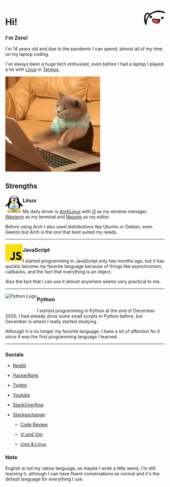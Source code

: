 <img src="./assets/about/wave.gif" alt="hi!" height="65" align="right">

# Hi!

### I'm Zero!

I'm 14 years old and due to the pandemic I can spend,
almost all of my time on my laptop coding.

I've always been a huge tech enthusiast, even before I had a laptop I played
a lot with [Linux](https://github.com/UltiRequiem/dotfiles) in [Termux](https://github.com/termux/termux-app).

![Me coding](./assets/coding.gif)

## Strengths

<img src="./assets/about/arch_pinguin.png" alt="Archlinux Icon" height="55" align=left>

### Linux

My daily driver is [ArchLinux](https://archlinux.org/) with
[i3](https://github.com/UltiRequiem/dotfiles/blob/main/config/i3/config)
as my window manager, [Wezterm](https://github.com/wez/wezterm) as my terminal and
[Neovim](https://github.com/UltiRequiem/neovim) as my editor.

Before using Arch I also used distributions like Ubuntu or Debian,
even Geento but Arch is the one that best suited my needs.

---

<img src="./assets/about/js_logo.png" alt="JavaScript Logo" height="55" align="left">

### JavaScript

I started programming in JavaScript only two months ago,
but it has quickly become my favorite language because of things like asynchronism,
callbacks, and the fact that everything is an object.

Also the fact that I can use it almost anywhere seems very practical to me.

---

<img src="./assets/about/python_logo.ico" alt="Python Logo" height="55" align="left">

### Python

I started programming in Python at the end of December 2020,
I had already done some small scripts in Python before,
but December is where I really started studying.

Although it is no longer my favorite language,
I have a lot of affection for it since it was the first programming language I learned.

---

### Socials

- [Reddit](https://www.reddit.com/u/UltiRequiem)

- [HackerRank](https://hackerrank.com/Ultirequiem)

- [Twitter](https://twitter.com/UltiRequiem)

- [Youtube](https://youtube.com/UltiRequiem)

- [StackOverflow](https://stackoverflow.com/users/14720975)

- [Stackexchange](https://stackexchange.com):

  - [Code Review](https://codereview.stackexchange.com/users/242958)

  - [Vi and Vim](https://vi.stackexchange.com/users/33268)

  - [Unix & Linux](https://unix.stackexchange.com/users/453042)

### Note

English is not my native language, so maybe I write a little weird,
I'm still learning it, although I can have fluent conversations as normal
and it's the default language for everything I use.
